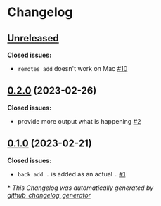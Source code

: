 # Changelog

## [Unreleased](https://github.com/mstruebing/sback/tree/HEAD)

**Closed issues:**

- `remotes add` doesn't work on Mac [\#10](https://github.com/mstruebing/sback/issues/10)

## [0.2.0](https://github.com/mstruebing/sback/tree/0.2.0) (2023-02-26)

**Closed issues:**

- provide more output what is happening [\#2](https://github.com/mstruebing/sback/issues/2)

## [0.1.0](https://github.com/mstruebing/sback/tree/0.1.0) (2023-02-21)

**Closed issues:**

- `back add .` is added as an actual `.` [\#1](https://github.com/mstruebing/sback/issues/1)



\* *This Changelog was automatically generated by [github_changelog_generator](https://github.com/github-changelog-generator/github-changelog-generator)*
